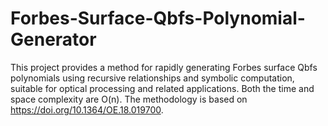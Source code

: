 # Forbes-Surface-Qbfs-Polynomial-Generator
 This project provides a method for rapidly generating Forbes surface Qbfs polynomials using recursive relationships and symbolic computation, suitable for optical processing and related applications. Both the time and space complexity are O(n). The methodology is based on https://doi.org/10.1364/OE.18.019700.
